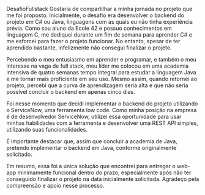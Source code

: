 DesafioFullstack
Gostaria de compartilhar a minha jornada no projeto que me foi proposto. Inicialmente, o desafio era desenvolver o backend do projeto em C# ou Java, linguagens com as quais eu não tinha experiência prévia. Como sou aluno da Ecole 42 e possuo conhecimentos em linguagem C, me dediquei durante um fim de semana para aprender C# e me esforcei para fazer o projeto funcionar. No entanto, apesar de ter aprendido bastante, infelizmente não consegui finalizar o projeto.

Percebendo o meu entusiasmo em aprender e programar, e também o meu interesse na vaga de full stack, meu líder me colocou em uma academia intensiva de quatro semanas tempo integral para estudar a linguagem Java e me tornar mais proficiente em seu uso. Mesmo assim, quando retornei ao projeto, percebi que a curva de aprendizagem seria alta e que não seria possível concluir o backend em apenas cinco dias.

Foi nesse momento que decidi implementar o backend do projeto utilizando o ServiceNow, uma ferramenta low code. Como minha posição na empresa é de desenvolvedor ServiceNow, utilizei essa oportunidade para usar minhas habilidades com a ferramenta e desenvolver uma REST API simples, utilizando suas funcionalidades.

É importante destacar que, assim que concluir a academia de Java, pretendo implementar o backend em Java, conforme originalmente solicitado.

Em resumo, essa foi a única solução que encontrei para entregar o web-app minimamente funcional dentro do prazo, especialmente após não ter conseguido finalizar o projeto na data inicialmente solicitada. Agradeço pela compreensão e apoio nesse processo.
